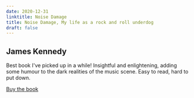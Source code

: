 ```yaml
---
date: 2020-12-31
linktitle: Noise Damage
title: Noise Damage, My life as a rock and roll underdog
draft: false
---
```


## James Kennedy

Best book I've picked up in a while!
Insightful and enlightening, adding some humour to the dark realities of the music scene. Easy to read, hard to put down. 

[Buy the book](https://www.waterstones.com/book/noise-damage/james-kennedy/9781785632143)